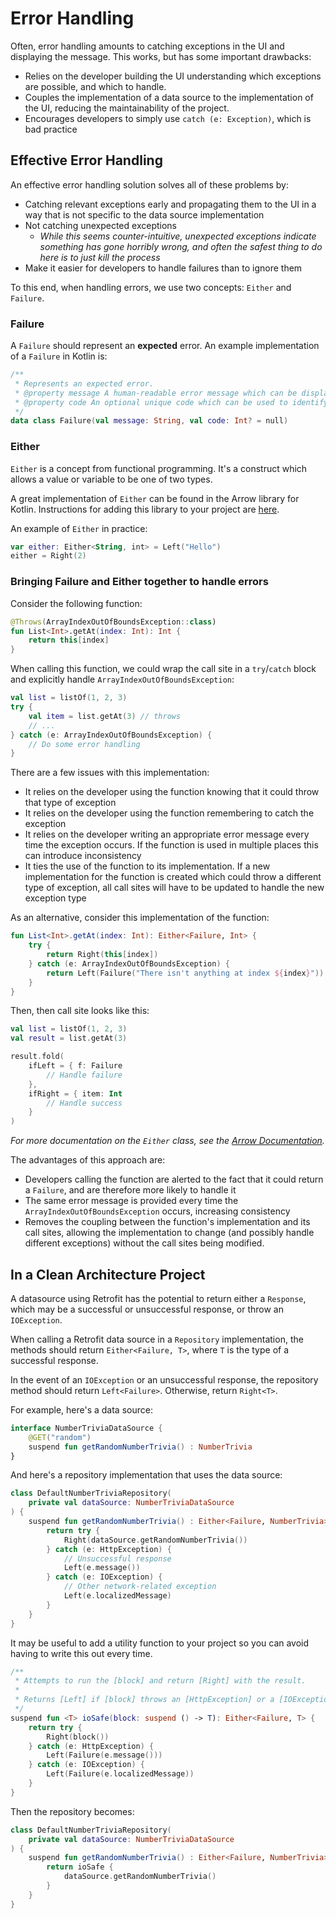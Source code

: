 # Error Handling

Often, error handling amounts to catching exceptions in the UI and displaying the message. This works, but has some important drawbacks:

* Relies on the developer building the UI understanding which exceptions are possible, and which to handle.
* Couples the implementation of a data source to the implementation of the UI, reducing the maintainability of the project.
* Encourages developers to simply use `catch (e: Exception)`, which is bad practice

## Effective Error Handling

An effective error handling solution solves all of these problems by:

* Catching relevant exceptions early and propagating them to the UI in a way that is not specific to the data source implementation
* Not catching unexpected exceptions
    * *While this seems counter-intuitive, unexpected exceptions indicate something has gone horribly wrong, and often the safest thing to do here is to just kill the process*
* Make it easier for developers to handle failures than to ignore them

To this end, when handling errors, we use two concepts: `Either` and `Failure`.

### Failure

A `Failure` should represent an **expected** error. An example implementation of a `Failure` in Kotlin is:

```kotlin
/**
 * Represents an expected error.
 * @property message A human-readable error message which can be displayed in the UI
 * @property code An optional unique code which can be used to identify this type of error  
 */
data class Failure(val message: String, val code: Int? = null)
```

### Either

`Either` is a concept from functional programming. It's a construct which allows a value or variable to be one of two types.

A great implementation of `Either` can be found in the Arrow library for Kotlin. Instructions for adding this library to your project are [here](https://arrow-kt.io/docs/0.10/quickstart/setup/).

An example of `Either` in practice:

```kotlin
var either: Either<String, int> = Left("Hello")
either = Right(2)
```

### Bringing Failure and Either together to handle errors

Consider the following function:

```kotlin
@Throws(ArrayIndexOutOfBoundsException::class)
fun List<Int>.getAt(index: Int): Int {
	return this[index]
}
```

When calling this function, we could wrap the call site in a `try`/`catch` block and explicitly handle `ArrayIndexOutOfBoundsException`:

```kotlin
val list = listOf(1, 2, 3)
try {
    val item = list.getAt(3) // throws
    // ...
} catch (e: ArrayIndexOutOfBoundsException) {
    // Do some error handling
}
```

There are a few issues with this implementation:

* It relies on the developer using the function knowing that it could throw that type of exception
* It relies on the developer using the function remembering to catch the exception
* It relies on the developer writing an appropriate error message every time the exception occurs. If the function is used in multiple places this can introduce inconsistency
* It ties the use of the function to its implementation. If a new implementation for the function is created which could throw a different type of exception, all call sites will have to be updated to handle the new exception type


As an alternative, consider this implementation of the function:

```kotlin
fun List<Int>.getAt(index: Int): Either<Failure, Int> {
    try {
        return Right(this[index])
    } catch (e: ArrayIndexOutOfBoundsException) {
        return Left(Failure("There isn't anything at index ${index}"))
    }
}
```

Then, then call site looks like this:

```kotlin
val list = listOf(1, 2, 3)
val result = list.getAt(3)

result.fold(
    ifLeft = { f: Failure
        // Handle failure
    },
    ifRight = { item: Int
        // Handle success
    }
)
```

*For more documentation on the `Either` class, see the [Arrow Documentation](https://arrow-kt.io/docs/0.10/apidocs/arrow-core-data/arrow.core/-either/index.html).*


The advantages of this approach are:

* Developers calling the function are alerted to the fact that it could return a `Failure`, and are therefore more likely to handle it
* The same error message is provided every time the `ArrayIndexOutOfBoundsException` occurs, increasing consistency
* Removes the coupling between the function's implementation and its call sites, allowing the implementation to change (and possibly handle different exceptions) without the call sites being modified.

## In a Clean Architecture Project

A datasource using Retrofit has the potential to return either a `Response`, which may be a successful or unsuccessful response, or throw an `IOException`.

When calling a Retrofit data source in a `Repository` implementation, the methods should return `Either<Failure, T>`, where `T` is the type of a successful response.

In the event of an `IOException` or an unsuccessful response, the repository method should return `Left<Failure>`. Otherwise, return `Right<T>`.

For example, here's a data source:

```kotlin
interface NumberTriviaDataSource {
    @GET("random")
    suspend fun getRandomNumberTrivia() : NumberTrivia
}
```

And here's a repository implementation that uses the data source:

```kotlin
class DefaultNumberTriviaRepository(
    private val dataSource: NumberTriviaDataSource
) {
    suspend fun getRandomNumberTrivia() : Either<Failure, NumberTrivia> {
        return try {
            Right(dataSource.getRandomNumberTrivia())
        } catch (e: HttpException) {
            // Unsuccessful response
            Left(e.message())
        } catch (e: IOException) {
            // Other network-related exception
            Left(e.localizedMessage)
        }
    }
}
```

It may be useful to add a utility function to your project so you can avoid having to write this out every time.

```kotlin
/**
 * Attempts to run the [block] and return [Right] with the result.
 *
 * Returns [Left] if [block] throws an [HttpException] or a [IOException].
 */
suspend fun <T> ioSafe(block: suspend () -> T): Either<Failure, T> {
    return try {
        Right(block())
    } catch (e: HttpException) {
        Left(Failure(e.message()))
    } catch (e: IOException) {
        Left(Failure(e.localizedMessage))
    }
}
```

Then the repository becomes:

```kotlin
class DefaultNumberTriviaRepository(
    private val dataSource: NumberTriviaDataSource
) {
    suspend fun getRandomNumberTrivia() : Either<Failure, NumberTrivia> {
        return ioSafe {
            dataSource.getRandomNumberTrivia()
        }
    }
}
```